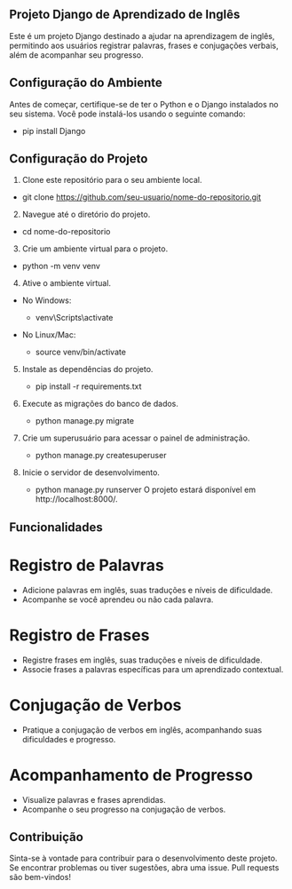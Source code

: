 ## Projeto Django de Aprendizado de Inglês

Este é um projeto Django destinado a ajudar na aprendizagem de inglês, permitindo aos usuários registrar palavras, frases e conjugações verbais, além de acompanhar seu progresso.


## Configuração do Ambiente

Antes de começar, certifique-se de ter o Python e o Django instalados no seu sistema. Você pode instalá-los usando o seguinte comando:

- pip install Django



## Configuração do Projeto

1. Clone este repositório para o seu ambiente local.
- git clone https://github.com/seu-usuario/nome-do-repositorio.git


2. Navegue até o diretório do projeto.
- cd nome-do-repositorio


3. Crie um ambiente virtual para o projeto.

- python -m venv venv


4. Ative o ambiente virtual.

- No Windows:
    - venv\Scripts\activate

- No Linux/Mac:
    - source venv/bin/activate


5. Instale as dependências do projeto.
    - pip install -r requirements.txt


6. Execute as migrações do banco de dados.
    - python manage.py migrate

7. Crie um superusuário para acessar o painel de administração.
    - python manage.py createsuperuser


8. Inicie o servidor de desenvolvimento.
    - python manage.py runserver
        O projeto estará disponível em http://localhost:8000/.

## Funcionalidades

# Registro de Palavras

- Adicione palavras em inglês, suas traduções e níveis de dificuldade.
- Acompanhe se você aprendeu ou não cada palavra.


# Registro de Frases

- Registre frases em inglês, suas traduções e níveis de dificuldade.
- Associe frases a palavras específicas para um aprendizado contextual.


# Conjugação de Verbos
- Pratique a conjugação de verbos em inglês, acompanhando suas dificuldades e progresso.

# Acompanhamento de Progresso
- Visualize palavras e frases aprendidas.
- Acompanhe o seu progresso na conjugação de verbos.


## Contribuição
Sinta-se à vontade para contribuir para o desenvolvimento deste projeto. Se encontrar problemas ou tiver sugestões, abra uma issue. Pull requests são bem-vindos!